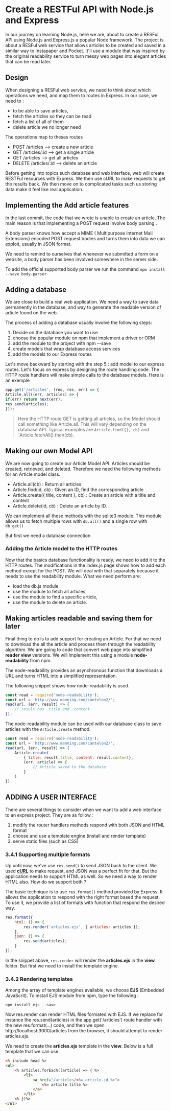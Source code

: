 
# Create a RESTFul API with Node.js and Express

In our journey on learning Node.js, here we are, about to create a RESFul API using Node.js and Express.js a popular Node framework.
The project is about a RESFul web service that allows articles to be created and saved in a similar way to Instapaper and Pocket. It'll use a module that was inspired by the original readability service to turn messy web pages into elegant articles that can be read later.

## Design

When designing a RESFul web service, we need to think about which operations we need, and map them to routes in Express. In our case, we need to :

- to be able to save articles,
- fetch the articles so they can be read
- fetch a list of all of them
- delete article we no longer need

The operations map to theses routes

- POST /articles         --> create a new article
- GET /articles/:id      --> get a single article
- GET /articles          --> get all articles
- DELETE /articles/:id   --> delete an article
  
Before getting into topics such database and web interface, web will create RESTFul resources with Express.
We then use cURL to make requests to get the results back. We then move on to complicated tasks such us storing data make it feel like real application.

## Implementing the Add article features

In the last commit, the code that we wrote is unable to create an article. The main reason is that implementing a POST request involve body parsing .

A body parser knows how accept a MIME ( Multipurpose Internet Mail Extensions) encoded POST request bodies and turns them into data we can exploit, usually in JSON format.

We need to remind to ourselves that whenever we submitted a form on a website, a body parser has been involved somewhere in the server side.

To add the official supported body parser we run the command
`npm install --save body-parser`

## Adding a database

We are close to build a real web application. We need a way to save data permanently in the database,
and way to generate the readable version of article found on the web.

The process of adding a database usually involve the following steps:

1. Decide on the database you want to use
2. choose the popular module on npm that implement a driver or ORM
3. add the module to the project with npm --save
4. create models that wrap database access services
5. add the models to our Express routes

Let's move backward by starting with the step 5 : add model to our express routes.
Let's focus on express by designing the route handling code. The HTTP route handlers will make simple calls to the database models. Here is an exemple

```js
app.get('/articles', (req, res, err) => {
Article.all((err, articles) => {
if(err) return next(err);
res.send(articles);
}));
```

> Here the HTTP route GET is getting all articles, so the Model should call something like Article.all. This will vary depending on the database API. Typical examples are `Article.find({}, cb)` and `Article.fetchAll().then(cb).

## Making our own Model API

We are now going to create our Article Model API. Articles should be created, retrieved, and deleted. Therefore we need the following methods for an Article model class.

- Article.all(cb)  : Return all articles
- Article.find(id, cb) : Given an ID, find the corresponding article
- Article.create({ title, content }, cb) : Create an article with a title and content
- Article.delete(id, cb) : Delete an article by ID.

We can implement all these methods with the sqlite3 module. This module allows us to fetch multiple rows with `db.all()` and a single row with `db.get()`

But first we need a database connection.

### Adding the Article model to the HTTP routes

Now that the basics database functionality is ready, we need to add it to the HTTP routes. The modifications in the index.js page shows how to add each method except for the  POST. We will deal with that separately because it needs to use the readability module. What we need perform are:

- load the db.js module
- use the module to fetch all articles,
- use the module to find a specific article,
- use the module to delete an article.

## Making articles readable and saving them for later

Final thing to do is to add support for creating an Article. For that we need to download the all the article and process them through the readability algorithm. We are going to code that convert web page into simplified **reader view** versions. We will implement this using a module **node-readability** from npm.

The node-readability provides an asynchronous function that downloads a URL and turns HTML into a simplified representation.

The following snippet shows how node-readability is used.

```js
const read = require('node-readability');
const url = 'http://www.manning.com/cantelon2/';
read(url, (err, result) => {
    // result has .title and .content
});
```

The node-readability module can be used with our database class to save articles with the `Article.create` method.

```js
const read = require('node-readability');
const url = 'http://www.manning.com/cantelon2/';
read(url, (err, result) => {
    Article.create(
        { title: result.title, content: result.content},
        (err, article) => {
            // Article saved to the database.
        }
    )
});
```

## ADDING A USER INTERFACE

There are several things to consider when we want to add a web interface to an express project. They are as follow :

1. modify the router handlers methods respond with both JSON and HTML format
2. choose and use a template engine (install and render template)
3. serve static files (such as CSS)

### 3.4.1 Supporting multiple formats

Up until now, we've use `res.send()` to send JSON back to the client. We used [**cURL**](https://curl.haxx.se/) to make request, and JSON was a perfect fit for that. But the application needs to support HTML as well. So we need a way to render HTML also. How do we support both ?

The basic technique is to use `res.format()` method provided by Express. It allows the application to respond with the right format based the request. To use it, we provide a list of formats with function that respond the desired way.

```js
res.format({
    html: () => {
        res.render('articles.ejs', { articles: articles });
    },
    json: () => {
        res.send(articles);
    }
});
```

In the snippet above, `res.render` will render the **articles.ejs** in the __view__ folder. But first we need to install the template engine.

### 3.4.2 Rendering templates

Among the array of template engines available, we choose **EJS** (Embedded JavaScrit). To install EJS module from npm, type the following :

`npm install ejs --save`

Now res.render can render HTML files formated with EJS. If we replace for instance the res.send(articles) in the app.get('/articles') route handler with the new res.format(...) code, and then we open http://localhost:3000/articles from the browser, it should attempt to render articles.ejs.

We need to create the __articles.ejs__ template in the __**view**__. Below is a full template that we can use

```html
<% include head %>
<ul>
    <% articles.forEach((article) => { %>
        <li>
            <a href="/articles/<%= article.id %>">
                <%= article.title %>
            </a>
        </li>
    <% })%>
</ul>
```
